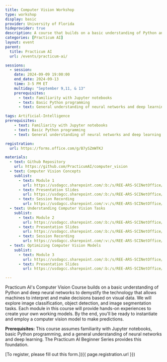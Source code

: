```yaml
---
title: Computer Vision Workshop
type: workshop
display: basic
provider: University of Florida
hideprovider: true
description: A course that builds on a basic understanding of Python and deep neural networks to demystify the technology that allows machines to interpret and make decisions based on visual data.
categories: [Practicum AI] 
layout: event
parent: 
  title: Practicum AI
  url: /events/practicum-ai/

sessions:
  - session:
    date: 2024-09-09 19:00:00
    end_date: 2024-09-13
    time: 3-5 PM ET
    multiday: "September 9,11, & 13"
    prerequisites:
      - text: Familiarity with Jupyter notebooks
      - text: Basic Python programming
      - text: General understanding of neural networks and deep learning

tags: Artificial-Intelligence
prerequisites:
    - text: Familiarity with Jupyter notebooks
    - text: Basic Python programming
    - text: General understanding of neural networks and deep learning

registration: 
  url: https://forms.office.com/g/B7ySZmWTKJ

materials:
  - text: Github Repository
    url: https://github.com/PracticumAI/computer_vision
  - text: Computer Vision Concepts
    sublist:
      - text: Module 1
        url: https://usdagcc.sharepoint.com/:b:/s/REE-ARS-SCINetOffice/EUWLaJ0Nz2JLq5HPXAtguQYBzSUgpJsUNgrkRWWJ3_tqsA?e=YUZRno
      - text: Presentation Slides
        url: https://usdagcc.sharepoint.com/:b:/s/REE-ARS-SCINetOffice/EXtkc8cxMTxNh6wfz9aXlWsBlNtwQGZF_2XTCBzYBiuEPA?e=rhgAZQ
      - text: Session Recording
        url: https://usdagcc.sharepoint.com/:v:/s/REE-ARS-SCINetOffice/EZT2CoCG9odNjOOsrgOhg6QBT73lGRvQVvHj5z_XDOVSnA?e=4fQe8T
  - text: Understanding Computer Vision Tasks
    sublist: 
      - text: Module 2
        url: https://usdagcc.sharepoint.com/:b:/s/REE-ARS-SCINetOffice/EVhurrN1NL5BihVQ_3WO8JQBAfa0YPylcSZekLl2jmiHIQ?e=CQflc1
      - text: Presentation Slides
        url: https://usdagcc.sharepoint.com/:b:/s/REE-ARS-SCINetOffice/EcBso6bOkfxOmreo_cczyE4BhKuAXP55NcnZ5nCVjgnwDA?e=aIeelt
      - text: Session Recording
        url: https://usdagcc.sharepoint.com/:v:/s/REE-ARS-SCINetOffice/ERXS4xc3qrhCtj_V4cBUpKMBokf9R-68iorw5EOV_d_BSw?e=UwkIAP
  - text: Optimizing Computer Vision Models
    sublist: 
      - text: Module 3
        url: https://usdagcc.sharepoint.com/:b:/s/REE-ARS-SCINetOffice/EWazsIjpe09Pk04HG36o3hMBjjsy8Emlj9gtuxsrylDxcg?e=mpGPSa
      - text: Presentation Slides
        url: https://usdagcc.sharepoint.com/:b:/s/REE-ARS-SCINetOffice/EUblx3Ys5FJDreUkqHl3YbYB68XGxiFVUhYbdrFSmtDLXA?e=fYKkbc

---
```


Practicum AI's Computer Vision Course builds on a basic understanding of Python and deep neural networks to demystify the technology that allows machines to interpret and make decisions based on visual data.<!--excerpt--> We will explore image classification, object detection, and image segmentation tasks. Each module in this course will provide hands-on experiences to create your own working models. By the end, you'll be ready to instantiate and employ a computer vision model to make predictions.

**Prerequisites:** This course assumes familiarity with Jupyter notebooks, basic Python programming, and a general understanding of neural networks and deep learning. The Practicum AI Beginner Series provides this foundation. 

[To register, please fill out this form.]({{ page.registration.url }})
